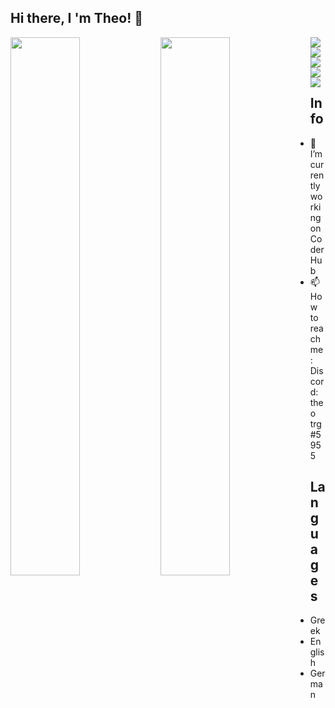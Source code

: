 ## Hi there, I 'm Theo! 👋 


<img align="left" width="47%" src="https://github-readme-stats.vercel.app/api?username=Theotrg07&show_icons=true&theme=radical" />
<img align="left" width="47%" src="https://github-readme-stats.vercel.app/api/top-langs/?username=Theotrg07&layout=compact" />

<img align='left' src="https://img.shields.io/badge/html5-%23E34F26.svg?style=for-the-badge&logo=html5&logoColor=white" />
<img  src="https://img.shields.io/badge/css3-%231572B6.svg?style=for-the-badge&logo=css3&logoColor=white" />

<img align='left' src='https://img.shields.io/badge/javascript-%23323330.svg?style=for-the-badge&logo=javascript&logoColor=%23F7DF1E'/>
<img src='https://img.shields.io/badge/react-%2320232a.svg?style=for-the-badge&logo=react&logoColor=%2361DAFB'/>

<img align='left' src='https://img.shields.io/badge/python-3670A0?style=for-the-badge&logo=python&logoColor=ffdd54'/>

##

## Info
- 🔭 I’m currently working on CoderHub
- 📫 How to reach me: Discord: theo trg#5955

## Languages
- Greek
- English
- German






